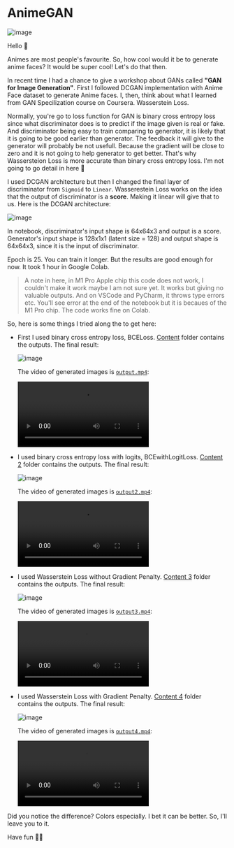 # AnimeGAN

![image](image/animegan.png)

Hello 🎃

Animes are most people's favourite. So, how cool would it be to generate anime faces? It would be super cool! Let's do that then.

In recent time I had a chance to give a workshop about GANs called **"GAN for Image Generation"**. First I followed DCGAN implementation with Anime Face dataset to generate Anime faces. I, then, think about what I learned from GAN Specilization course on Coursera. Wasserstein Loss.

Normally, you're go to loss function for GAN is binary cross entropy loss since what discriminator does is to predict if the image given is real or fake. And discriminator being easy to train comparing to generator, it is likely that it is going to be good earlier than generator. The feedback it will give to the generator will probably be not usefull. Because the gradient will be close to zero and it is not going to help generator to get better. That's why Wassersteion Loss is more accurate than binary cross entropy loss. I'm not going to go detail in here 👾

I used DCGAN architecture but then I changed the final layer of discriminator from `Sigmoid` to `Linear`. Wasserestein Loss works on the idea that the output of discriminator is a **score**. Making it linear will give that to us. Here is the DCGAN architecture:

![image](image/Deep-convolutional-generative-adversarial-networks-DCGAN-for-generative-model-of-BF-NSP.png)

In notebook, discriminator's input shape is 64x64x3 and output is a score. Generator's input shape is 128x1x1 (latent size = 128) and output shape is 64x64x3, since it is the input of discriminator.

Epoch is 25. You can train it longer. But the results are good enough for now. It took 1 hour in Google Colab. 

> A note in here, in M1 Pro Apple chip this code does not work, I couldn't make it work maybe I am not sure yet. It works but giving no valuable outputs. And on VSCode and PyCharm, it throws type errors etc. You'll see error at the end of the notebook but it is becaues of the M1 Pro chip. The code works fine on Colab.

So, here is some things I tried along the to get here:

- First I used binary cross entropy loss, BCELoss. [Content](https://github.com/GuldenizBektas/AnimeGAN/tree/main/content/generated) folder contains the outputs. The final result:

    ![image](content/generated/generated-images-0025.png)

    The video of generated images is [`output.mp4`](https://github.com/GuldenizBektas/AnimeGAN/blob/main/output.mp4):
    
    <video src="https://user-images.githubusercontent.com/72661473/198141763-182dc7ab-240f-4ef3-a1c3-657493096588.mp4" controls="controls" style="max-width: 730px;">
    </video>

- I used binary cross entropy loss with logits, BCEwithLogitLoss. [Content 2](https://github.com/GuldenizBektas/AnimeGAN/tree/main/content%202/generated) folder contains the outputs. The final result:

    ![image](https://github.com/GuldenizBektas/AnimeGAN/blob/main/content%202/generated/generated-images-0025.png?raw=true)

    The video of generated images is [`output2.mp4`](https://github.com/GuldenizBektas/AnimeGAN/blob/main/output2.mp4):
    
    <video src="https://user-images.githubusercontent.com/72661473/198142120-d4222496-b4a0-4ea1-a93b-389e4cf05ec4.mp4" controls="controls" style="max-width: 730px;">
    </video>

- I used Wasserstein Loss without Gradient Penalty. [Content 3](https://github.com/GuldenizBektas/AnimeGAN/tree/main/content%203/generated) folder contains the outputs. The final result:

    ![image](https://github.com/GuldenizBektas/AnimeGAN/blob/main/content%203/generated/generated-images-0025.png?raw=true)

    The video of generated images is [`output3.mp4`](https://github.com/GuldenizBektas/AnimeGAN/blob/main/output3.mp4):
    
    <video src="https://user-images.githubusercontent.com/72661473/198142194-1ee338e8-02de-42c0-ba75-919e11a1cdec.mp4" controls="controls" style="max-width: 730px;">

- I used Wasserstein Loss with Gradient Penalty. [Content 4](https://github.com/GuldenizBektas/AnimeGAN/tree/main/content%204/generated) folder contains the outputs. The final result:

    ![image](https://github.com/GuldenizBektas/AnimeGAN/blob/main/content%204/generated/generated-images-0025.png?raw=true)

    The video of generated images is [`output4.mp4`](https://github.com/GuldenizBektas/AnimeGAN/blob/main/output4.mp4):
    
    <video src="https://user-images.githubusercontent.com/72661473/198142288-d1176406-0643-4588-ac0d-52c3fd503c40.mp4" controls="controls" style="max-width: 730px;">

Did you notice the difference? Colors especially. I bet it can be better. So, I'll leave you to it.

Have fun 🙌🏾

